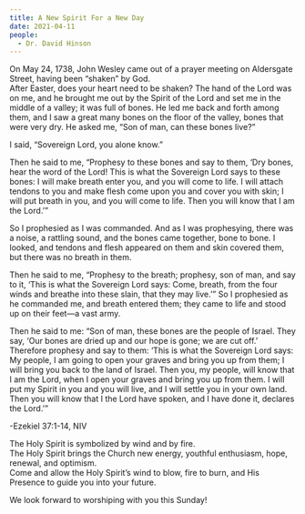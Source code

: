 ```yaml
---
title: A New Spirit For a New Day
date: 2021-04-11
people:
  - Dr. David Hinson
---
```


On May 24, 1738, John Wesley came out of a prayer meeting on Aldersgate Street, having been “shaken” by God.  
After Easter, does your heart need to be shaken?
The hand of the Lord was on me, and he brought me out by the Spirit of the Lord and set me in the middle of a valley; it was full of bones. He led me back and forth among them, and I saw a great many bones on the floor of the valley, bones that were very dry. He asked me, “Son of man, can these bones live?”

I said, “Sovereign Lord, you alone know.”

Then he said to me, “Prophesy to these bones and say to them, ‘Dry bones, hear the word of the Lord! This is what the Sovereign Lord says to these bones: I will make breath enter you, and you will come to life. I will attach tendons to you and make flesh come upon you and cover you with skin; I will put breath in you, and you will come to life. Then you will know that I am the Lord.’”

So I prophesied as I was commanded. And as I was prophesying, there was a noise, a rattling sound, and the bones came together, bone to bone. I looked, and tendons and flesh appeared on them and skin covered them, but there was no breath in them.

Then he said to me, “Prophesy to the breath; prophesy, son of man, and say to it, ‘This is what the Sovereign Lord says: Come, breath, from the four winds and breathe into these slain, that they may live.’” So I prophesied as he commanded me, and breath entered them; they came to life and stood up on their feet—a vast army.

Then he said to me: “Son of man, these bones are the people of Israel. They say, ‘Our bones are dried up and our hope is gone; we are cut off.’ Therefore prophesy and say to them: ‘This is what the Sovereign Lord says: My people, I am going to open your graves and bring you up from them; I will bring you back to the land of Israel. Then you, my people, will know that I am the Lord, when I open your graves and bring you up from them. I will put my Spirit in you and you will live, and I will settle you in your own land. Then you will know that I the Lord have spoken, and I have done it, declares the Lord.’”

-Ezekiel 37:1-14, NIV

The Holy Spirit is symbolized by wind and by fire.  
The Holy Spirit brings the Church new energy, youthful enthusiasm, hope, renewal, and optimism.  
Come and allow the Holy Spirit’s wind to blow, fire to burn, and His Presence to guide you into your future.

We look forward to worshiping with you this Sunday!
